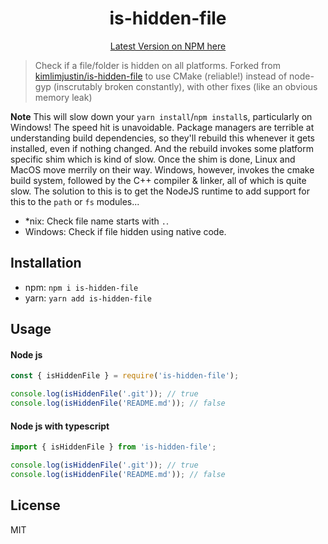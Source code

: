 <div align="center">

# is-hidden-file

[Latest Version on NPM here](https://www.npmjs.com/package/@freik/is-hidden-file)

</div>

> Check if a file/folder is hidden on all platforms. Forked from
> [kimlimjustin/is-hidden-file](https://github.com/kimlimjustin/is-hidden-file)
> to use CMake (reliable!) instead of node-gyp (inscrutably broken constantly),
> with other fixes (like an obvious memory leak)

**Note** This will slow down your `yarn install`/`npm install`s, particularly on
Windows! The speed hit is unavoidable. Package managers are terrible at
understanding build dependencies, so they'll rebuild this whenever it gets
installed, even if nothing changed. And the rebuild invokes some platform
specific shim which is kind of slow. Once the shim is done, Linux and MacOS move
merrily on their way. Windows, however, invokes the cmake build system, followed
by the C++ compiler & linker, all of which is quite slow. The solution to this
is to get the NodeJS runtime to add support for this to the `path` or `fs`
modules...

- \*nix: Check file name starts with `.`.
- Windows: Check if file hidden using native code.

## Installation

- npm: `npm i is-hidden-file`
- yarn: `yarn add is-hidden-file`

## Usage

#### Node js

```js
const { isHiddenFile } = require('is-hidden-file');

console.log(isHiddenFile('.git')); // true
console.log(isHiddenFile('README.md')); // false
```

#### Node js with typescript

```ts
import { isHiddenFile } from 'is-hidden-file';

console.log(isHiddenFile('.git')); // true
console.log(isHiddenFile('README.md')); // false
```

## License

MIT
